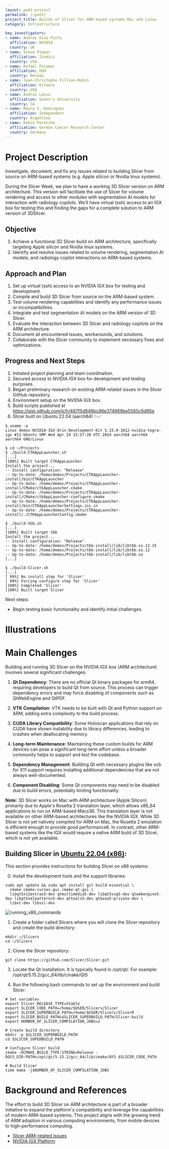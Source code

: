 ```yaml
---
layout: pw42-project
permalink: /:path/
project_title: Builds of Slicer for ARM-based systems Mac and Linux
category: Infrastructure

key_investigators:
- name: Andres Diaz-Pinto
  affiliation: NVIDIA
  country: UK
- name: Steve Pieper
  affiliation: Isomics
  country: USA
- name: Rafael Palomar
  affiliation: OUH
  country: Norway
- name: Jean-Christophe Fillion-Robin
  affiliation: Kitware
  country: USA
- name: Andras Lasso
  affiliation: Queen's University
  country: CA
- name: Mauro I. Dominguez
  affiliation: Independent
  country: Argentina  
- name: Robin Peretzke
  affiliation: German Cancer Research Center
  country: Germany  
---
```


# Project Description

Investigate, document, and fix any issues related to building Slicer from source on ARM-based systems (e.g. Apple silicon or Nvidia linux systems).

During the Slicer Week, we plan to have a working 3D Slicer version on ARM architecture. This version will facilitate the use of Slicer for volume rendering and access to other modules with segmentation AI models for interaction with radiology copilots. We'll have virtual (ssh) access to an IGX box for testing this and finding the gaps for a complete solution to ARM version of 3DSlicer.

## Objective

1. Achieve a functional 3D Slicer build on ARM architecture, specifically targeting Apple silicon and Nvidia linux systems.
2. Identify and resolve issues related to volume rendering, segmentation AI models, and radiology copilot interactions on ARM-based systems.

## Approach and Plan

1. Set up virtual (ssh) access to an NVIDIA IGX box for testing and development.
2. Compile and build 3D Slicer from source on the ARM-based system.
3. Test volume rendering capabilities and identify any performance issues or incompatibilities.
4. Integrate and test segmentation AI models on the ARM version of 3D Slicer.
5. Evaluate the interaction between 3D Slicer and radiology copilots on the ARM architecture.
6. Document all encountered issues, workarounds, and solutions.
7. Collaborate with the Slicer community to implement necessary fixes and optimizations.

## Progress and Next Steps

1. Initiated project planning and team coordination.
2. Secured access to NVIDIA IGX box for development and testing purposes.
3. Began preliminary research on existing ARM-related issues in the Slicer GitHub repository.
4. Environment setup on the NVIDIA IGX box.
5. Build scripts published at https://gist.github.com/jcfr/487f5d846bc86e374969be5565c6d95e
6. Slicer built on Ubuntu 22.04 (aarch64) ✨✅

```
$ uname -a
Linux demos-NVIDIA-IGX-Orin-Development-Kit 5.15.0-1012-nvidia-tegra-igx #12-Ubuntu SMP Wed Apr 24 15:57:28 UTC 2024 aarch64 aarch64 aarch64 GNU/Linux
```

```
$ cd ~/Projects
$ ./build-CTKAppLauncher.sh
[...]
[100%] Built target CTKAppLauncher
Install the project...
-- Install configuration: "Release"
-- Up-to-date: /home/demos/Projects/CTKAppLauncher-install/bin/CTKAppLauncher
-- Up-to-date: /home/demos/Projects/CTKAppLauncher-install/CMake/ctkAppLauncher.cmake
-- Up-to-date: /home/demos/Projects/CTKAppLauncher-install/CMake/ctkAppLauncher-configure.cmake
-- Up-to-date: /home/demos/Projects/CTKAppLauncher-install/bin/CTKAppLauncherSettings.ini.in
-- Up-to-date: /home/demos/Projects/CTKAppLauncher-install/./CTKAppLauncherConfig.cmake

$ ./build-tbb.sh
[...]
[100%] Built target tbb
Install the project...
-- Install configuration: "Release"
-- Up-to-date: /home/demos/Projects/tbb-install/lib/libtbb.so.12.15
-- Up-to-date: /home/demos/Projects/tbb-install/lib/libtbb.so.12
-- Up-to-date: /home/demos/Projects/tbb-install/lib/libtbb.so
[...]

$ ./build-Slicer.sh
[...]
[ 99%] No install step for 'Slicer'
[ 99%] Forcing configure step for 'Slicer'
[100%] Completed 'Slicer'
[100%] Built target Slicer
```

Next steps:
- Begin testing basic functionality and identify initial challenges.

# Illustrations

<!-- Add pictures and links to videos that demonstrate what has been accomplished. -->

# Main Challenges

Building and running 3D Slicer on the NVIDIA IGX box (ARM architecture) involves several significant challenges:

1. **Qt Dependency**: There are no official Qt binary packages for arm64, requiring developers to build Qt from source. This process can trigger dependency errors and may force disabling of components such as QtWebEngine and QtPDF.

2. **VTK Compilation**: VTK needs to be built with Qt and Python support on ARM, adding extra complexity to the build process.

3. **CUDA Library Compatibility**: Some Holoscan applications that rely on CUDA have shown instability due to library differences, leading to crashes when deallocating memory.

4. **Long-term Maintenance**: Maintaining these custom builds for ARM devices can pose a significant long-term effort unless a broader community helps to support and test the codebase.

5. **Dependency Management**: Building Qt with necessary plugins like xcb for X11 support requires installing additional dependencies that are not always well-documented.

6. **Component Disabling**: Some Qt components may need to be disabled due to build errors, potentially limiting functionality.

**Note:** 3D Slicer works on Mac with ARM architecture (Apple Silicon) primarily due to Apple's Rosetta 2 translation layer, which allows x86_64 applications to run on ARM-based Macs36. This translation layer is not available on other ARM-based architectures like the NVIDIA IGX. While 3D Slicer is not yet natively compiled for ARM on Mac, the Rosetta 2 emulation is efficient enough to provide good performance6. In contrast, other ARM-based systems like the IGX would require a native ARM build of 3D Slicer, which is not yet available.

## Building Slicer in [Ubuntu 22.04 (x86)](https://slicer.readthedocs.io/en/latest/developer_guide/build_instructions/linux.html#ubuntu-22-04-jammy-jellyfish):

This section provides instructions for building Slicer on x86 systems:

0. Install the development tools and the support libraries:

```console
sudo apt update && sudo apt install git build-essential \
  cmake cmake-curses-gui cmake-qt-gui \
  libqt5x11extras5-dev qtmultimedia5-dev libqt5svg5-dev qtwebengine5-dev libqt5xmlpatterns5-dev qttools5-dev qtbase5-private-dev \
  libxt-dev libssl-dev
```
![running_x86_commands](https://github.com/user-attachments/assets/ecc6630f-5c72-432a-bdd2-02d66d151b73)



1. Create a folder called Slicers where you will clone the Slicer repository and create the build directory:
 
```console
mkdir ~/Slicers
cd ~/Slicers
```

2. Clone the Slicer repository:

```console
git clone https://github.com/Slicer/Slicer.git
```
3. Locate the Qt installation. It is typically found in /opt/qt/. For example: /opt/qt/5.15.2/gcc_64/lib/cmake/Qt5

4. Run the following bash commands to set up the environment and build Slicer:

```console
# Set variables
export Slicer_RELEASE_TYPE=Stable
export SLICER_CODE_PATH=/home/$USER/Slicers/Slicer
export SLICER_SUPERBUILD_PATH=/home/$USER/Slicers/SlicerR
export SLICER_BUILD_PATH=$SLICER_SUPERBUILD_PATH/Slicer-build
export NUMBER_OF_SLICER_COMPILATION_JOBS=2

# Create build directory
mkdir -p $SLICER_SUPERBUILD_PATH
cd $SLICER_SUPERBUILD_PATH

# Configure Slicer build
cmake -DCMAKE_BUILD_TYPE:STRING=Release -DQt5_DIR:PATH=/opt/qt/5.15.2/gcc_64/lib/cmake/Qt5 $SLICER_CODE_PATH

# Build Slicer
time make -j$NUMBER_OF_SLICER_COMPILATION_JOBS
```

# Background and References

The effort to build 3D Slicer on ARM architecture is part of a broader initiative to expand the platform's compatibility and leverage the capabilities of modern ARM-based systems. This project aligns with the growing trend of ARM adoption in various computing environments, from mobile devices to high-performance computing.

<!-- If you developed any software, include link to the source code repository. If possible, also add links to sample data, and to any relevant publications. -->

- [Slicer ARM-related Issues](https://github.com/Slicer/Slicer/issues?q=is%3Aissue+is%3Aopen+arm)
- [NVIDIA IGX Platform](https://www.nvidia.com/en-gb/edge-computing/products/igx/)

